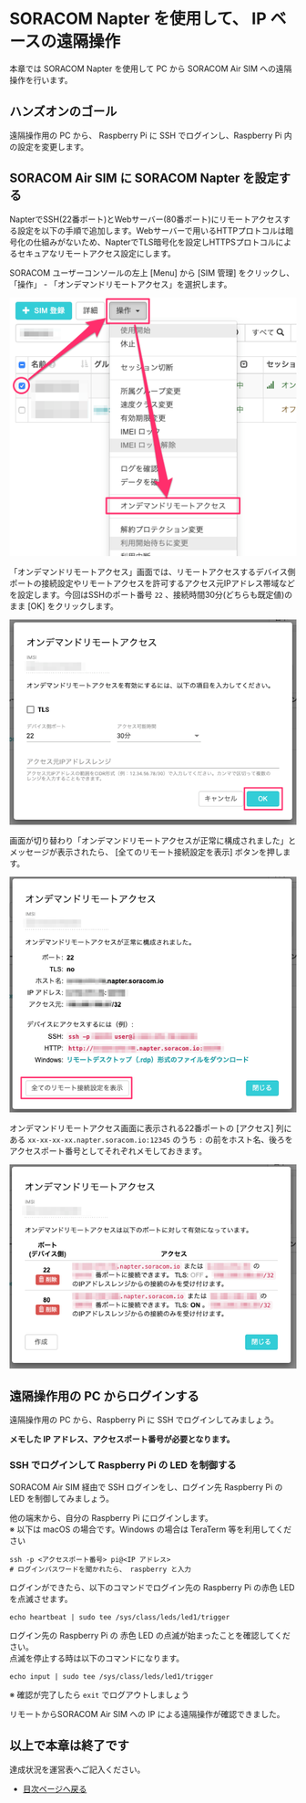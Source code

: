 # SORACOM Napter を使用して、 IP ベースの遠隔操作

本章では SORACOM Napter を使用して PC から SORACOM Air SIM への遠隔操作を行います。

## ハンズオンのゴール

遠隔操作用の PC から、 Raspberry Pi に SSH でログインし、Raspberry Pi 内の設定を変更します。

## SORACOM Air SIM に SORACOM Napter を設定する

NapterでSSH(22番ポート)とWebサーバー(80番ポート)にリモートアクセスする設定を以下の手順で追加します。Webサーバーで用いるHTTPプロトコルは暗号化の仕組みがないため、NapterでTLS暗号化を設定しHTTPSプロトコルによるセキュアなリモートアクセス設定にします。

SORACOM ユーザーコンソールの左上 [Menu] から [SIM 管理] をクリックし、 「操作」 - 「オンデマンドリモートアクセス」を選択します。

![Napter設定画面0](images/napter00.png)

「オンデマンドリモートアクセス」画面では、リモートアクセスするデバイス側ポートの接続設定やリモートアクセスを許可するアクセス元IPアドレス帯域などを設定します。今回はSSHのポート番号 `22` 、接続時間30分(どちらも既定値)のまま [OK] をクリックします。

![Napter設定画面1](images/napter01.png)

画面が切り替わり「オンデマンドリモートアクセスが正常に構成されました」とメッセージが表示されたら、 [全てのリモート接続設定を表示] ボタンを押します。

![Napter設定画面2](images/napter02.png)

オンデマンドリモートアクセス画面に表示される22番ポートの [アクセス] 列にある `xx-xx-xx-xx.napter.soracom.io:12345` のうち `:` の前をホスト名、後ろをアクセスポート番号としてそれぞれメモしておきます。

![Napter設定画面5](images/napter05.png)

## 遠隔操作用の PC からログインする

遠隔操作用の PC から、Raspberry Pi に SSH でログインしてみましょう。  

**メモした IP アドレス、アクセスポート番号が必要となります。**

### SSH でログインして Raspberry Pi の LED を制御する

SORACOM Air SIM 経由で SSH ログインをし、ログイン先 Raspberry Pi の LED を制御してみましょう。

他の端末から、自分の Raspberry Pi にログインします。  
※ 以下は macOS の場合です。Windows の場合は TeraTerm 等を利用してください

```console
ssh -p <アクセスポート番号> pi@<IP アドレス>
# ログインパスワードを聞かれたら、 raspberry と入力
```

ログインができたら、以下のコマンドでログイン先の Raspberry Pi の赤色 LED を点滅させます。

```console
echo heartbeat | sudo tee /sys/class/leds/led1/trigger
```

ログイン先の Raspberry Pi の 赤色 LED の点滅が始まったことを確認してください。  
点滅を停止する時は以下のコマンドになります。

```
echo input | sudo tee /sys/class/leds/led1/trigger
```

※ 確認が完了したら `exit` でログアウトしましょう

リモートからSORACOM Air SIM への IP による遠隔操作が確認できました。

## 以上で本章は終了です

達成状況を運営表へご記入ください。

* [目次ページへ戻る](../index)
